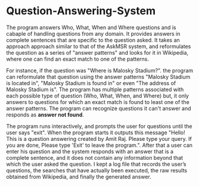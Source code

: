 # Question-Answering-System

The program answers Who, What, When and Where questions and is cabaple of handling questions from any domain. It provides answers in complete sentences
that are specific to the question asked. It takes an approach approach similar to that of the AskMSR system, and reformulates the question as a series of "answer patterns" and looks for it in Wikipedia, where one can find an exact match to one of the patterns.

For instance, if the question was "Where is Malosky Stadium?". the program can reformulate that question using the answer patterns "Malosky Stadium is located
in", "Malosky Stadium is found in" or even "The address of Malosky Stadium is". The program has multiple patterns associated with each possible type of question (Who, What, When, and Where) but, it only answers to questions for which an exact match is found to least one of the answer patterns. The program can recognize questions it can't answer and responds as **answer not found**.

The program runs interactively, and prompts the user for questions until the user says "exit". When the program starts it outputs this message "Hello! This is a question answering created by Amit Raj. Please type your query. If you are done, Please type 'Exit' to leave the program.". After that a user can enter his question and the system responds with an answer that is a complete sentence, and it does not contain any information beyond that which the user asked the question. I kept a log file that records the user’s questions, the searches that have actually been executed, the raw results obtained from Wikipedia, and finally the generated answer. 
